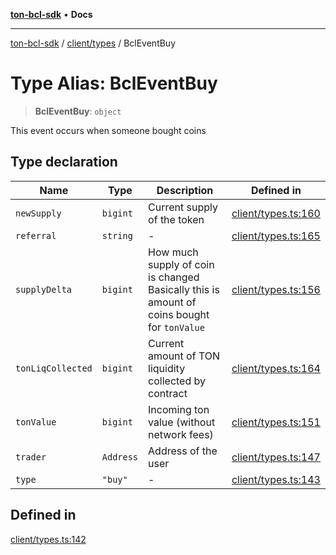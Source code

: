 [**ton-bcl-sdk**](../../../README.md) • **Docs**

***

[ton-bcl-sdk](../../../README.md) / [client/types](../README.md) / BclEventBuy

# Type Alias: BclEventBuy

> **BclEventBuy**: `object`

This event occurs when someone bought coins

## Type declaration

| Name | Type | Description | Defined in |
| ------ | ------ | ------ | ------ |
| `newSupply` | `bigint` | Current supply of the token | [client/types.ts:160](https://github.com/ton-fun-tech/ton-bcl-sdk/blob/3dee4fb16df3d2a9b10fc9541cf29b0c93974b86/src/client/types.ts#L160) |
| `referral` | `string` | - | [client/types.ts:165](https://github.com/ton-fun-tech/ton-bcl-sdk/blob/3dee4fb16df3d2a9b10fc9541cf29b0c93974b86/src/client/types.ts#L165) |
| `supplyDelta` | `bigint` | How much supply of coin is changed Basically this is amount of coins bought for `tonValue` | [client/types.ts:156](https://github.com/ton-fun-tech/ton-bcl-sdk/blob/3dee4fb16df3d2a9b10fc9541cf29b0c93974b86/src/client/types.ts#L156) |
| `tonLiqCollected` | `bigint` | Current amount of TON liquidity collected by contract | [client/types.ts:164](https://github.com/ton-fun-tech/ton-bcl-sdk/blob/3dee4fb16df3d2a9b10fc9541cf29b0c93974b86/src/client/types.ts#L164) |
| `tonValue` | `bigint` | Incoming ton value (without network fees) | [client/types.ts:151](https://github.com/ton-fun-tech/ton-bcl-sdk/blob/3dee4fb16df3d2a9b10fc9541cf29b0c93974b86/src/client/types.ts#L151) |
| `trader` | `Address` | Address of the user | [client/types.ts:147](https://github.com/ton-fun-tech/ton-bcl-sdk/blob/3dee4fb16df3d2a9b10fc9541cf29b0c93974b86/src/client/types.ts#L147) |
| `type` | `"buy"` | - | [client/types.ts:143](https://github.com/ton-fun-tech/ton-bcl-sdk/blob/3dee4fb16df3d2a9b10fc9541cf29b0c93974b86/src/client/types.ts#L143) |

## Defined in

[client/types.ts:142](https://github.com/ton-fun-tech/ton-bcl-sdk/blob/3dee4fb16df3d2a9b10fc9541cf29b0c93974b86/src/client/types.ts#L142)
